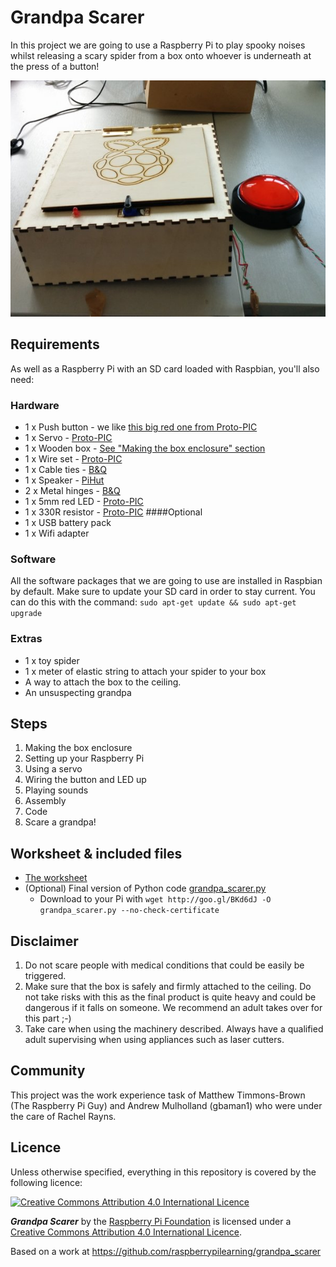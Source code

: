 
# Grandpa Scarer

In this project we are going to use a Raspberry Pi to play spooky noises whilst releasing a scary spider from a box onto whoever is underneath at the press of a button!

![Box](images/finishedBox.jpg)

## Requirements

As well as a Raspberry Pi with an SD card loaded with Raspbian, you'll also need:

### Hardware

- 1 x Push button - we like [this big red one from Proto-PIC](http://proto-pic.co.uk/big-dome-push-button/)
- 1 x Servo - [Proto-PIC](http://proto-pic.co.uk/analogue-9-gram-servo/)
- 1 x Wooden box - [See "Making the box enclosure" section]()
- 1 x Wire set - [Proto-PIC](http://proto-pic.co.uk/hook-up-wire-assortment-solid-core/)
- 1 x Cable ties - [B&Q](http://www.diy.com/nav/fix/electrical/cable-management/cable_ties/B-and-Q-Black-295mm-Cable-Ties-Pack-of-50-12848940?skuId=13359646)
- 1 x Speaker - [PiHut](http://thepihut.com/products/mini-portable-speaker-for-the-raspberry-pi/)
- 2 x Metal hinges - [B&Q](http://www.diy.com/nav/build/doors/door-furniture/door_hinges/-specificproducttype-butt_hinges/B-and-Q-Butt-Hinge-Brass-Plated-9370558?skuId=9671263)
- 1 x 5mm red LED - [Proto-PIC](http://proto-pic.co.uk/led-starter-kit/)
- 1 x 330R resistor - [Proto-PIC](http://proto-pic.co.uk/led-starter-kit/)
####Optional
- 1 x USB battery pack
- 1 x Wifi adapter

### Software

All the software packages that we are going to use are installed in
Raspbian by default. Make sure to update your SD card in order to stay current.
You can do this with the command: ```sudo apt-get update && sudo apt-get upgrade```


### Extras

- 1 x toy spider
- 1 x meter of elastic string to attach your spider to your box
- A way to attach the box to the ceiling.
- An unsuspecting grandpa

## Steps

1. Making the box enclosure
1. Setting up your Raspberry Pi
1. Using a servo
1. Wiring the button and LED up
1. Playing sounds
1. Assembly
1. Code
1. Scare a grandpa!

## Worksheet & included files

- [The worksheet](worksheet.md)
- (Optional) Final version of Python code [grandpa_scarer.py](code/grandpa_scarer.py)
    - Download to your Pi with `wget http://goo.gl/BKd6dJ -O grandpa_scarer.py --no-check-certificate`

## Disclaimer

1. Do not scare people with medical conditions that could be easily be triggered.
2. Make sure that the box is safely and firmly attached to the ceiling. Do not take risks with this as the final product is quite heavy and could be dangerous if it falls on someone. We recommend an adult takes over for this part ;-)
3. Take care when using the machinery described. Always have a qualified adult supervising when using appliances such as laser cutters.

## Community

This project was the work experience task of Matthew Timmons-Brown (The Raspberry Pi Guy) and Andrew Mulholland (gbaman1) who were under the care of Rachel Rayns.

## Licence

Unless otherwise specified, everything in this repository is covered by the following licence:

[![Creative Commons Attribution 4.0 International Licence](http://i.creativecommons.org/l/by-sa/4.0/88x31.png)](http://creativecommons.org/licenses/by-sa/4.0/)

***Grandpa Scarer*** by the [Raspberry Pi Foundation](http://www.raspberrypi.org) is licensed under a [Creative Commons Attribution 4.0 International Licence](http://creativecommons.org/licenses/by-sa/4.0/).

Based on a work at https://github.com/raspberrypilearning/grandpa_scarer
